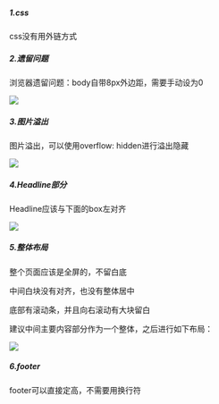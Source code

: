 ##### 1.css

css没有用外链方式

##### 2.遗留问题

浏览器遗留问题：body自带8px外边距，需要手动设为0

![](D:\twt培训\新人-ex1-2020\徐傲然\111.png)

##### 3.图片溢出

图片溢出，可以使用overflow: hidden进行溢出隐藏

![](D:\twt培训\新人-ex1-2020\徐傲然\222.png)

##### 4.Headline部分

Headline应该与下面的box左对齐

![](D:\twt培训\新人-ex1-2020\徐傲然\333.png)

##### 5.整体布局

整个页面应该是全屏的，不留白底

中间白块没有对齐，也没有整体居中

底部有滚动条，并且向右滚动有大块留白

建议中间主要内容部分作为一个整体，之后进行如下布局：

![](D:\twt培训\新人-ex1-2020\徐傲然\444.png)



##### 6.footer

footer可以直接定高，不需要用换行符

